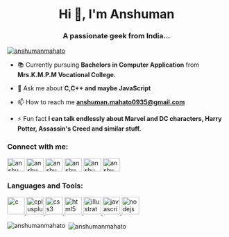 <h1 align="center">Hi 👋, I'm Anshuman</h1>
<h3 align="center">A passionate geek from India...</h3>

<p align="left"> <a href="https://github.com/ryo-ma/github-profile-trophy"><img src="https://github-profile-trophy.vercel.app/?username=anshumanmahato" alt="anshumanmahato" /></a> </p>

- 📚 Currently pursuing **Bachelors in Computer Application** from **Mrs.K.M.P.M Vocational College.**

- 💬 Ask me about **C,C++ and maybe JavaScript**

- 📫 How to reach me **anshuman.mahato0935@gmail.com**

- ⚡ Fun fact **I can talk endlessly about Marvel and DC characters, Harry Potter, Assassin's Creed and similar stuff.**

<h3 align="left">Connect with me:</h3>
<p align="left">
<a href="https://linkedin.com/in/anshuman-mahato-15b74b1a9" target="blank"><img align="center" src="https://cdn.jsdelivr.net/npm/simple-icons@3.0.1/icons/linkedin.svg" alt="anshuman-mahato-15b74b1a9" height="30" width="40" /></a>
<a href="https://fb.com/anshuman.mahato.0935" target="blank"><img align="center" src="https://cdn.jsdelivr.net/npm/simple-icons@3.0.1/icons/facebook.svg" alt="anshuman.mahato.0935" height="30" width="40" /></a>
<a href="https://instagram.com/anshuman_mahato" target="blank"><img align="center" src="https://cdn.jsdelivr.net/npm/simple-icons@3.0.1/icons/instagram.svg" alt="anshuman_mahato" height="30" width="40" /></a>
<a href="https://www.codechef.com/users/anshuman0935" target="blank"><img align="center" src="https://cdn.jsdelivr.net/npm/simple-icons@3.1.0/icons/codechef.svg" alt="anshuman0935" height="30" width="40" /></a>
<a href="https://www.hackerrank.com/anshumanmahato" target="blank"><img align="center" src="https://cdn.jsdelivr.net/npm/simple-icons@3.0.1/icons/hackerrank.svg" alt="anshumanmahato" height="30" width="40" /></a>
<a href="https://www.leetcode.com/anshumanmahato" target="blank"><img align="center" src="https://cdn.jsdelivr.net/npm/simple-icons@3.0.1/icons/leetcode.svg" alt="anshumanmahato" height="30" width="40" /></a>
</p>

<h3 align="left">Languages and Tools:</h3>
<p align="left"> <a href="https://www.cprogramming.com/" target="_blank"> <img src="https://devicons.github.io/devicon/devicon.git/icons/c/c-original.svg" alt="c" width="40" height="40"/> </a> <a href="https://www.w3schools.com/cpp/" target="_blank"> <img src="https://devicons.github.io/devicon/devicon.git/icons/cplusplus/cplusplus-original.svg" alt="cplusplus" width="40" height="40"/> </a> <a href="https://www.w3schools.com/css/" target="_blank"> <img src="https://devicons.github.io/devicon/devicon.git/icons/css3/css3-original-wordmark.svg" alt="css3" width="40" height="40"/> </a> <a href="https://www.w3.org/html/" target="_blank"> <img src="https://devicons.github.io/devicon/devicon.git/icons/html5/html5-original-wordmark.svg" alt="html5" width="40" height="40"/> </a> <a href="https://www.adobe.com/in/products/illustrator.html" target="_blank"> <img src="https://www.vectorlogo.zone/logos/adobe_illustrator/adobe_illustrator-icon.svg" alt="illustrator" width="40" height="40"/> </a> <a href="https://developer.mozilla.org/en-US/docs/Web/JavaScript" target="_blank"> <img src="https://devicons.github.io/devicon/devicon.git/icons/javascript/javascript-original.svg" alt="javascript" width="40" height="40"/> </a> <a href="https://nodejs.org" target="_blank"> <img src="https://devicons.github.io/devicon/devicon.git/icons/nodejs/nodejs-original-wordmark.svg" alt="nodejs" width="40" height="40"/> </a> </p>

<p><img align="left" src="https://github-readme-stats.vercel.app/api/top-langs?username=anshumanmahato&show_icons=true&locale=en&layout=compact" alt="anshumanmahato" /></p>

<p>&nbsp;<img align="center" src="https://github-readme-stats.vercel.app/api?username=anshumanmahato&show_icons=true&locale=en" alt="anshumanmahato" /></p>


